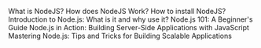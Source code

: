 What is NodeJS?
How does NodeJS Work?
How to install NodeJS?
Introduction to Node.js: What is it and why use it?
Node.js 101: A Beginner's Guide
Node.js in Action: Building Server-Side Applications with JavaScript
Mastering Node.js: Tips and Tricks for Building Scalable Applications
